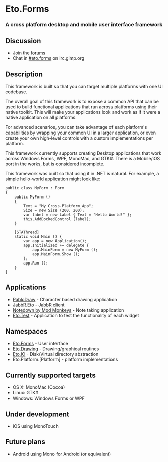 Eto.Forms
=========
### A cross platform desktop and mobile user interface framework

Discussion
----------

* Join the [forums](http://groups.google.com/group/eto-forms)
* Chat in [#eto.forms](http://chat.mibbit.com/?server=irc.gimp.org&channel=%23eto.forms) on irc.gimp.org

Description
-----------

This framework is built so that you can target multiple platforms with one UI codebase.

The overall goal of this framework is to expose a common API that can be used to build functional
applications that run across platforms using their native toolkit.  This will make your applications look and 
work as if it were a native application on all platforms.

For advanced scenarios, you can take advantage of each platform's capabilities by wrapping your common UI
in a larger application, or even create your own high-level controls with a custom implementations per platform.

This framework currently supports creating Desktop applications that work across Windows Forms, WPF, MonoMac, and GTK#.
There is a Mobile/iOS port in the works, but is considered incomplete.

This framework was built so that using it in .NET is natural. For example, a simple hello-world application might look like:

	public class MyForm : Form
	{
		public MyForm ()
		{
			Text = "My Cross-Platform App";
			Size = new Size (200, 200);
			var label = new Label { Text = "Hello World!" };
			this.AddDockedControl (label);
		}
		
		[STAThread]
		static void Main () {
			var app = new Application();
			app.Initialized += delegate {
				app.MainForm = new MyForm ();
				app.MainForm.Show ();
			};
			app.Run ();
		}
	}	

Applications
------------
* [PabloDraw](http://picoe.ca/products/pablodraw/alpha) - Character based drawing application
* [JabbR.Eto](https://github.com/cwensley/JabbR.Eto) - JabbR client
* [Notedown by Mod Monkeys](https://github.com/modmonkeys/Notedown) - Note taking application
* [Eto.Test](https://github.com/picoe/Eto/tree/master/Source/Eto.Test) - Application to test the functionality of each widget


Namespaces
----------

* [Eto.Forms](https://github.com/picoe/Eto/tree/master/Source/Eto/Forms) - User interface 
* [Eto.Drawing](https://github.com/picoe/Eto/tree/master/Source/Eto/Drawing) - Drawing/graphical routines
* [Eto.IO](https://github.com/picoe/Eto/tree/master/Source/Eto/IO) - Disk/Virtual directory abstraction
* Eto.Platform.[Platform] - platform implementations

Currently supported targets
---------------------------

* OS X: MonoMac (Cocoa)
* Linux: GTK#
* Windows: Windows Forms or WPF
	
Under development
-----------------

* iOS using MonoTouch

	
Future plans
------------

* Android using Mono for Android (or equivalent)
